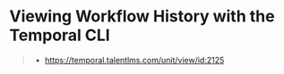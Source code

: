 # Viewing Workflow History with the Temporal CLI

> - https://temporal.talentlms.com/unit/view/id:2125

